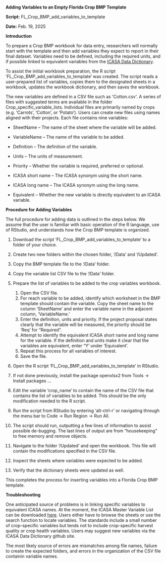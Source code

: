 **Adding Variables to an Empty Florida Crop BMP Template**

**Script:** FL_Crop_BMP_add_variables_to_template

**Date:** Feb. 19, 2025

**Introduction**

To prepare a Crop BMP workbook for data entry, researchers will
normally start with the template and then add variables they
expect to report in their final dataset. Variables need to be defined,
including the required units, and if possible linked to equivalent
variables from the [ICASA Data Dictionary](https://github.com/DSSAT/ICASA-Dictionary/raw/refs/heads/main/ICASA%20Data%20Dictionary.xlsx).

To assist the initial workbook preparation, the R script
‘FL_Crop_BMP_add_variables_to_template‘ was created. The script reads a
user-prepared list of variables, copies them to the designated sheets in
a workbook, updates the workbook dictionary, and then saves the
workbook.

The new variables are defined in a CSV file such as 'Cotton.csv'. A series of files with suggested terms are available in the folder Crop_specific_variable_lists. Individual files
are primarily named by crops (e.g. ‘Carrots’, ‘Cotton’, or ‘Potato’).
Users can create new files using names aligned with their projects. Each
file contains nine variables:

- SheetName – The name of the sheet where the variable will be added.

- VariableName – The name of the variable to be added.

- Definition – The definition of the variable.

- Units – The units of measurement.

- Priority – Whether the variable is required, preferred or optional.

- ICASA short name – The ICASA synonym using the short name.

- ICASA long name – The ICASA synonym using the long name.

- Equivalent – Whether the new variable is directly equivalent to an
  ICASA variable.

**Procedure for Adding Variables**

The full procedure for adding data is outlined in the steps below. We
assume that the user is familiar with basic operation of the R language,
use of RStudio, and understands how the Crop BMP template is organized.

1.  Download the script ‘FL_Crop_BMP_add_variables_to_template’ to a folder of
    your choice.

2.  Create two new folders within the chosen folder, ‘/Data’ and
    ‘/Updated’.

3.  Copy the BMP template file to the ‘/Data’ folder.

4.  Copy the variable list CSV file to the ‘/Data’ folder.

5.  Prepare the list of variables to be added to the crop variables
    workbook.

    1.  Open the CSV file.
    2.  For reach variable to be added, identify which worksheet in the
        BMP template should contain the variable. Copy the sheet name
        to the column ‘SheetName’ and enter the variable name in the
        adjacent column, ‘VariableName.’
    4.  Enter the definition, units and priority. If the project
        proposal states clearly that the variable will be measured, the
        priority should be ‘Req’ for “Required”.
    5.  Attempt to identify the equivalent ICASA short name and long
        name for the variable. If the definition and units make it clear
        that the variables are equivalent, enter “Y’ under ‘Equivalent’.
    6.  Repeat this process for all variables of interest.
    7.  Save the file.

6.  Open the R script ‘FL_Crop_BMP_add_variables_to_template’ in RStudio.

7.  If not done previously, install the package openxlsx2 from Tools -\>
    Install packages …

8.  Edit the variable ‘crop_name’ to contain the name of the CSV file
    that contains the list of variables to be added. This should be the only modification needed to the R script.

9.  Run the script from RStudio by entering ‘alt-ctrl-r’ or navigating
    through the menu bar to Code -\> Run Region -\> Run All.

10. The script should run, outputting a few lines of information to
    assist possible de-bugging. The last lines of output are from
    “housekeeping” to free memory and remove objects.

11. Navigate to the folder ‘/Updated’ and open the workbook. This file will
    contain the modifications specified in the CSV file.

12. Inspect the sheets where variables were expected to be added.

13. Verify that the dictionary sheets were updated as well.

This completes the process for inserting variables into a Florida Crop BMP
template.

**Troubleshooting**

One anticipated source of problems is in linking specific variables to
equivalent ICASA names. At the moment, the ICASA Master Variable List can be downloaded [here](https://github.com/DSSAT/ICASA-Dictionary/raw/refs/heads/main/ICASA%20Data%20Dictionary.xlsx). Users either have to browse
the sheets or use the search function to locate variables. The standards
include a small number of crop-specific variables but tends not to
include crop-specific harvest quality or crop health variables.
Users may suggest new variables via the ICASA Data Dictionary github site.

The most likely source of errors are mismatches among file names, failure to create the expected folders, and errors in the organization of the CSV file containin variable names.
